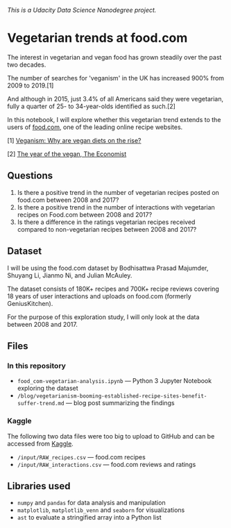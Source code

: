 _This is a Udacity Data Science Nanodegree project._

# Vegetarian trends at food.com
The interest in vegetarian and vegan food has grown steadily over the past two decades.

The number of searches for 'veganism' in the UK has increased 900% from 2009 to 2019.[1]

And although in 2015, just 3.4% of all Americans said they were vegetarian, fully a quarter of 25- to 34-year-olds identified as such.[2]

In this notebook, I will explore whether this vegetarian trend extends to the users of [food.com](https://www.food.com/), one of the leading online recipe websites.

[1] [Veganism: Why are vegan diets on the rise?](https://www.bbc.com/news/business-44488051)

[2] [The year of the vegan, The Economist](https://worldin2019.economist.com/theyearofthevegan)

## Questions

1. Is there a positive trend in the number of vegetarian recipes posted on food.com between 2008 and 2017?
2. Is there a positive trend in the number of interactions with vegetarian recipes on Food.com between 2008 and 2017?
3. Is there a difference in the ratings vegetarian recipes received compared to non-vegetarian recipes between 2008 and 2017?

## Dataset

I will be using the food.com dataset by Bodhisattwa Prasad Majumder, Shuyang Li, Jianmo Ni, and Julian McAuley.
 
The dataset consists of 180K+ recipes and 700K+ recipe reviews covering 18 years of user interactions and uploads on food.com (formerly GeniusKitchen).

For the purpose of this exploration study, I will only look at the data between 2008 and 2017.

## Files
### In this repository
* `food_com-vegetarian-analysis.ipynb` — Python 3 Jupyter Notebook exploring the dataset
* `/blog/vegetarianism-booming-established-recipe-sites-benefit-suffer-trend.md` — blog post summarizing the findings

### Kaggle
The following two data files were too big to upload to GitHub and can be accessed from [Kaggle](https://www.kaggle.com/shuyangli94/food-com-recipes-and-user-interactions).
* `/input/RAW_recipes.csv` — food.com recipes
* `/input/RAW_interactions.csv` — food.com reviews and ratings

## Libraries used
* `numpy` and `pandas` for data analysis and manipulation
* `matplotlib`, `matplotlib_venn` and `seaborn` for visualizations
* `ast` to evaluate a stringified array into a Python list

